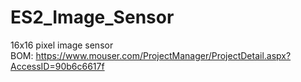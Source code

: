 # ES2_Image_Sensor
16x16 pixel image sensor  
BOM: https://www.mouser.com/ProjectManager/ProjectDetail.aspx?AccessID=90b6c6617f
